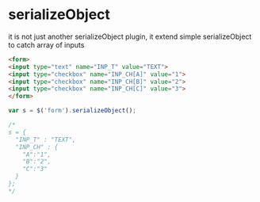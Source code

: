 # serializeObject
it is not just another serializeObject plugin, it extend simple serializeObject to catch array of inputs
```html
<form>
<input type="text" name="INP_T" value="TEXT">
<input type="checkbox" name="INP_CH[A]" value="1">
<input type="checkbox" name="INP_CH[B]" value="2">
<input type="checkbox" name="INP_CH[C]" value="3">
</form>
```

``` javascript
var s = $('form').serializeObject();

/*
s = {
  "INP_T" : "TEXT",
  "INP_CH" : {
    "A":"1",
    "B":"2",
    "C":"3"
  }
};
*/
```

